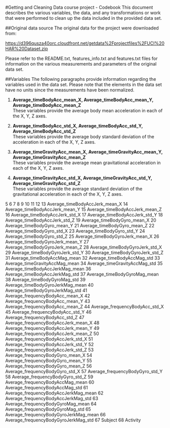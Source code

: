 #Getting and Cleaning Data course project - Codebook
This document describes the various variables, the data, and any transformations or work that were performed to clean up the data included in the provided data set.

##Original data source
The original data for the project were downloaded from:

https://d396qusza40orc.cloudfront.net/getdata%2Fprojectfiles%2FUCI%20HAR%20Dataset.zip  

Please refer to the README.txt, features_info.txt and features.txt files for information on the various measurements and parameters of the original data set.

##Variables
The following paragraphs provide information regarding the variables used in the data set. Please note that the elements in the data set have no units since the measurements have been normalized.  
1. **Average_timeBodyAcc_mean_X, Average_timeBodyAcc_mean_Y, Average_timeBodyAcc_mean_Z**  
These variables provide the average body mean acceleration in each of the X, Y, Z axes.  


2. **Average_timeBodyAcc_std_X, Average_timeBodyAcc_std_Y, Average_timeBodyAcc_std_Z**  
These variables provide the average body standard deviation of the acceleration in each of the X, Y, Z axes.  


3. **Average_timeGravityAcc_mean_X, Average_timeGravityAcc_mean_Y, Average_timeGravityAcc_mean_Z**  
These variables provide the average mean gravitational acceleration in each of the X, Y, Z axes.  


4. **Average_timeGravityAcc_std_X, Average_timeGravityAcc_std_Y, Average_timeGravityAcc_std_Z**  
These variables provide the average standard deviation of the gravitational acceleration in each of the X, Y, Z axes.  



5 
6 
7 
8 
9 
10 
11 
12 
13 Average_timeBodyAccJerk_mean_X
14 Average_timeBodyAccJerk_mean_Y
15 Average_timeBodyAccJerk_mean_Z
16 Average_timeBodyAccJerk_std_X
17 Average_timeBodyAccJerk_std_Y
18 Average_timeBodyAccJerk_std_Z
19 Average_timeBodyGyro_mean_X
20 Average_timeBodyGyro_mean_Y
21 Average_timeBodyGyro_mean_Z
22 Average_timeBodyGyro_std_X
23 Average_timeBodyGyro_std_Y
24 Average_timeBodyGyro_std_Z
25 Average_timeBodyGyroJerk_mean_X
26 Average_timeBodyGyroJerk_mean_Y
27 Average_timeBodyGyroJerk_mean_Z
28 Average_timeBodyGyroJerk_std_X
29 Average_timeBodyGyroJerk_std_Y
30 Average_timeBodyGyroJerk_std_Z
31 Average_timeBodyAccMag_mean
32 Average_timeBodyAccMag_std
33 Average_timeGravityAccMag_mean
34 Average_timeGravityAccMag_std
35 Average_timeBodyAccJerkMag_mean
36 Average_timeBodyAccJerkMag_std
37 Average_timeBodyGyroMag_mean
38 Average_timeBodyGyroMag_std
39 Average_timeBodyGyroJerkMag_mean
40 Average_timeBodyGyroJerkMag_std
41 Average_frequencyBodyAcc_mean_X
42 Average_frequencyBodyAcc_mean_Y
43 Average_frequencyBodyAcc_mean_Z
44 Average_frequencyBodyAcc_std_X
45 Average_frequencyBodyAcc_std_Y
46 Average_frequencyBodyAcc_std_Z
47 Average_frequencyBodyAccJerk_mean_X
48 Average_frequencyBodyAccJerk_mean_Y
49 Average_frequencyBodyAccJerk_mean_Z
50 Average_frequencyBodyAccJerk_std_X
51 Average_frequencyBodyAccJerk_std_Y
52 Average_frequencyBodyAccJerk_std_Z
53 Average_frequencyBodyGyro_mean_X
54 Average_frequencyBodyGyro_mean_Y
55 Average_frequencyBodyGyro_mean_Z
56 Average_frequencyBodyGyro_std_X
57 Average_frequencyBodyGyro_std_Y
58 Average_frequencyBodyGyro_std_Z
59 Average_frequencyBodyAccMag_mean
60 Average_frequencyBodyAccMag_std
61 Average_frequencyBodyAccJerkMag_mean
62 Average_frequencyBodyAccJerkMag_std
63 Average_frequencyBodyGyroMag_mean
64 Average_frequencyBodyGyroMag_std
65 Average_frequencyBodyGyroJerkMag_mean
66 Average_frequencyBodyGyroJerkMag_std
67 Subject
68 Activity